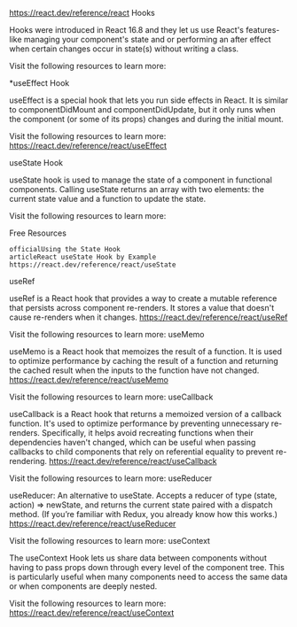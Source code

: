 <https://react.dev/reference/react>
Hooks

Hooks were introduced in React 16.8 and they let us use React's features-like managing your component's state and or performing an after effect when certain changes occur in state(s) without writing a class.

Visit the following resources to learn more:

*useEffect Hook

useEffect is a special hook that lets you run side effects in React. It is similar to componentDidMount and componentDidUpdate, but it only runs when the component (or some of its props) changes and during the initial mount.

Visit the following resources to learn more:
<https://react.dev/reference/react/useEffect>

useState Hook

useState hook is used to manage the state of a component in functional components. Calling useState returns an array with two elements: the current state value and a function to update the state.

Visit the following resources to learn more:

Free Resources

    officialUsing the State Hook
    articleReact useState Hook by Example
    https://react.dev/reference/react/useState

useRef

useRef is a React hook that provides a way to create a mutable reference that persists across component re-renders. It stores a value that doesn't cause re-renders when it changes.
<https://react.dev/reference/react/useRef>

Visit the following resources to learn more:
useMemo

useMemo is a React hook that memoizes the result of a function. It is used to optimize performance by caching the result of a function and returning the cached result when the inputs to the function have not changed.
<https://react.dev/reference/react/useMemo>

Visit the following resources to learn more:
useCallback

useCallback is a React hook that returns a memoized version of a callback function. It's used to optimize performance by preventing unnecessary re-renders. Specifically, it helps avoid recreating functions when their dependencies haven't changed, which can be useful when passing callbacks to child components that rely on referential equality to prevent re-rendering.
<https://react.dev/reference/react/useCallback>

Visit the following resources to learn more:
useReducer

useReducer: An alternative to useState. Accepts a reducer of type (state, action) => newState, and returns the current state paired with a dispatch method. (If you’re familiar with Redux, you already know how this works.)
<https://react.dev/reference/react/useReducer>

Visit the following resources to learn more:
useContext

The useContext Hook lets us share data between components without having to pass props down through every level of the component tree. This is particularly useful when many components need to access the same data or when components are deeply nested.

Visit the following resources to learn more:
<https://react.dev/reference/react/useContext>

